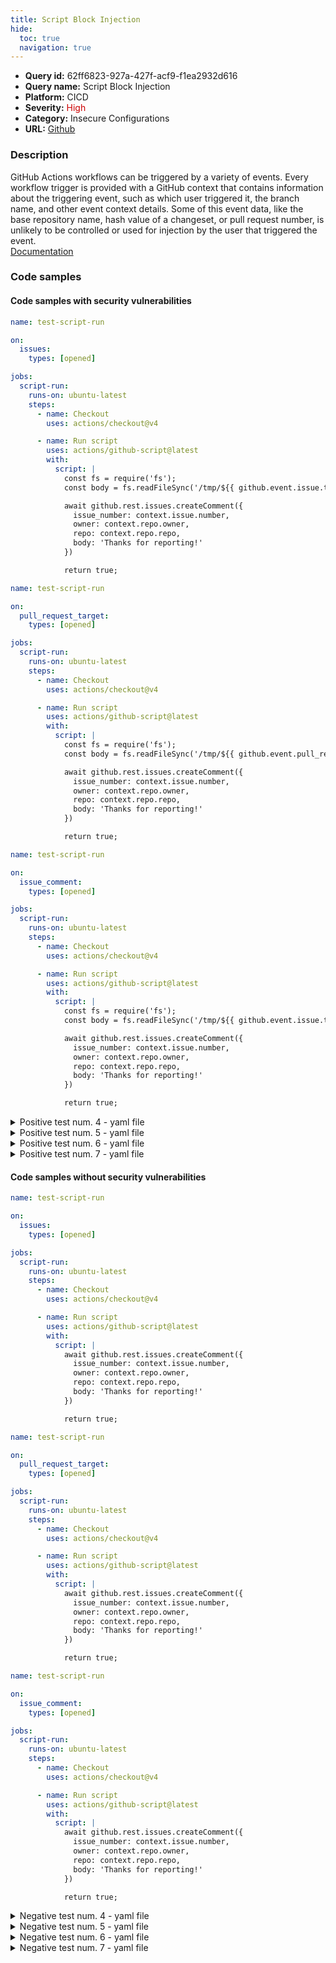 ```yaml
---
title: Script Block Injection
hide:
  toc: true
  navigation: true
---
```


<style>
  .highlight .hll {
    background-color: #ff171742;
  }
  .md-content {
    max-width: 1100px;
    margin: 0 auto;
  }
</style>

-   **Query id:** 62ff6823-927a-427f-acf9-f1ea2932d616
-   **Query name:** Script Block Injection
-   **Platform:** CICD
-   **Severity:** <span style="color:#C00">High</span>
-   **Category:** Insecure Configurations
-   **URL:** [Github](https://github.com/Checkmarx/kics/tree/master/assets/queries/cicd/github/script_block_injection)

### Description
GitHub Actions workflows can be triggered by a variety of events. Every workflow trigger is provided with a GitHub context that contains information about the triggering event, such as which user triggered it, the branch name, and other event context details. Some of this event data, like the base repository name, hash value of a changeset, or pull request number, is unlikely to be controlled or used for injection by the user that triggered the event.<br>
[Documentation](https://securitylab.github.com/research/github-actions-untrusted-input/)

### Code samples
#### Code samples with security vulnerabilities
```yaml title="Positive test num. 1 - yaml file" hl_lines="17"
name: test-script-run

on:
  issues:
    types: [opened]

jobs:
  script-run:
    runs-on: ubuntu-latest
    steps:
      - name: Checkout
        uses: actions/checkout@v4

      - name: Run script
        uses: actions/github-script@latest
        with:
          script: |
            const fs = require('fs');
            const body = fs.readFileSync('/tmp/${{ github.event.issue.title }}.txt', {encoding: 'utf8'});

            await github.rest.issues.createComment({
              issue_number: context.issue.number,
              owner: context.repo.owner,
              repo: context.repo.repo,
              body: 'Thanks for reporting!'
            })

            return true;

```
```yaml title="Positive test num. 2 - yaml file" hl_lines="17"
name: test-script-run

on:
  pull_request_target:
    types: [opened]

jobs:
  script-run:
    runs-on: ubuntu-latest
    steps:
      - name: Checkout
        uses: actions/checkout@v4

      - name: Run script
        uses: actions/github-script@latest
        with:
          script: |
            const fs = require('fs');
            const body = fs.readFileSync('/tmp/${{ github.event.pull_request.title }}.txt', {encoding: 'utf8'});

            await github.rest.issues.createComment({
              issue_number: context.issue.number,
              owner: context.repo.owner,
              repo: context.repo.repo,
              body: 'Thanks for reporting!'
            })

            return true;

```
```yaml title="Positive test num. 3 - yaml file" hl_lines="17"
name: test-script-run

on:
  issue_comment:
    types: [opened]

jobs:
  script-run:
    runs-on: ubuntu-latest
    steps:
      - name: Checkout
        uses: actions/checkout@v4

      - name: Run script
        uses: actions/github-script@latest
        with:
          script: |
            const fs = require('fs');
            const body = fs.readFileSync('/tmp/${{ github.event.issue.title }}.txt', {encoding: 'utf8'});

            await github.rest.issues.createComment({
              issue_number: context.issue.number,
              owner: context.repo.owner,
              repo: context.repo.repo,
              body: 'Thanks for reporting!'
            })

            return true;

```
<details><summary>Positive test num. 4 - yaml file</summary>

```yaml hl_lines="17"
name: test-script-run

on:
  discussion:
    types: [opened]

jobs:
  script-run:
    runs-on: ubuntu-latest
    steps:
      - name: Checkout
        uses: actions/checkout@v4

      - name: Run script
        uses: actions/github-script@latest
        with:
          script: |
            const fs = require('fs');
            const body = fs.readFileSync('/tmp/${{ github.event.discussion.title }}.txt', {encoding: 'utf8'});

            await github.rest.issues.createComment({
              issue_number: context.issue.number,
              owner: context.repo.owner,
              repo: context.repo.repo,
              body: 'Thanks for reporting!'
            })

            return true;

```
</details>
<details><summary>Positive test num. 5 - yaml file</summary>

```yaml hl_lines="17"
name: test-script-run

on:
  discussion_comment:
    types: [opened]

jobs:
  script-run:
    runs-on: ubuntu-latest
    steps:
      - name: Checkout
        uses: actions/checkout@v4

      - name: Run script
        uses: actions/github-script@latest
        with:
          script: |
            const fs = require('fs');
            const body = fs.readFileSync('/tmp/${{ github.event.discussion.title }}.txt', {encoding: 'utf8'});

            await github.rest.issues.createComment({
              issue_number: context.issue.number,
              owner: context.repo.owner,
              repo: context.repo.repo,
              body: 'Thanks for reporting!'
            })

            return true;

```
</details>
<details><summary>Positive test num. 6 - yaml file</summary>

```yaml hl_lines="17"
name: test-script-run

on:
  workflow_run:
    types: [opened]

jobs:
  script-run:
    runs-on: ubuntu-latest
    steps:
      - name: Checkout
        uses: actions/checkout@v4

      - name: Run script
        uses: actions/github-script@latest
        with:
          script: |
            const fs = require('fs');
            const body = fs.readFileSync('/tmp/${{ github.event.workflow.path }}.txt', {encoding: 'utf8'});

            await github.rest.issues.createComment({
              issue_number: context.issue.number,
              owner: context.repo.owner,
              repo: context.repo.repo,
              body: 'Thanks for reporting!'
            })

            return true;

```
</details>
<details><summary>Positive test num. 7 - yaml file</summary>

```yaml hl_lines="17"
name: test-script-run

on:
  author:
    types: [opened]

jobs:
  script-run:
    runs-on: ubuntu-latest
    steps:
      - name: Checkout
        uses: actions/checkout@v4

      - name: Run script
        uses: actions/github-script@latest
        with:
          script: |
            const fs = require('fs');
            const body = fs.readFileSync('/tmp/${{ github.event.authors.name }}.txt', {encoding: 'utf8'});

            await github.rest.issues.createComment({
              issue_number: context.issue.number,
              owner: context.repo.owner,
              repo: context.repo.repo,
              body: 'Thanks for reporting!'
            })

            return true;

```
</details>


#### Code samples without security vulnerabilities
```yaml title="Negative test num. 1 - yaml file"
name: test-script-run

on:
  issues:
    types: [opened]

jobs:
  script-run:
    runs-on: ubuntu-latest
    steps:
      - name: Checkout
        uses: actions/checkout@v4

      - name: Run script
        uses: actions/github-script@latest
        with:
          script: |
            await github.rest.issues.createComment({
              issue_number: context.issue.number,
              owner: context.repo.owner,
              repo: context.repo.repo,
              body: 'Thanks for reporting!'
            })

            return true;

```
```yaml title="Negative test num. 2 - yaml file"
name: test-script-run

on:
  pull_request_target:
    types: [opened]

jobs:
  script-run:
    runs-on: ubuntu-latest
    steps:
      - name: Checkout
        uses: actions/checkout@v4

      - name: Run script
        uses: actions/github-script@latest
        with:
          script: |
            await github.rest.issues.createComment({
              issue_number: context.issue.number,
              owner: context.repo.owner,
              repo: context.repo.repo,
              body: 'Thanks for reporting!'
            })

            return true;

```
```yaml title="Negative test num. 3 - yaml file"
name: test-script-run

on:
  issue_comment:
    types: [opened]

jobs:
  script-run:
    runs-on: ubuntu-latest
    steps:
      - name: Checkout
        uses: actions/checkout@v4

      - name: Run script
        uses: actions/github-script@latest
        with:
          script: |
            await github.rest.issues.createComment({
              issue_number: context.issue.number,
              owner: context.repo.owner,
              repo: context.repo.repo,
              body: 'Thanks for reporting!'
            })

            return true;

```
<details><summary>Negative test num. 4 - yaml file</summary>

```yaml
name: test-script-run

on:
  discussion:
    types: [opened]

jobs:
  script-run:
    runs-on: ubuntu-latest
    steps:
      - name: Checkout
        uses: actions/checkout@v4

      - name: Run script
        uses: actions/github-script@latest
        with:
          script: |
            await github.rest.issues.createComment({
              issue_number: context.issue.number,
              owner: context.repo.owner,
              repo: context.repo.repo,
              body: 'Thanks for reporting!'
            })

            return true;

```
</details>
<details><summary>Negative test num. 5 - yaml file</summary>

```yaml
name: test-script-run

on:
  discussion_comment:
    types: [opened]

jobs:
  script-run:
    runs-on: ubuntu-latest
    steps:
      - name: Checkout
        uses: actions/checkout@v4

      - name: Run script
        uses: actions/github-script@latest
        with:
          script: |
            await github.rest.issues.createComment({
              issue_number: context.issue.number,
              owner: context.repo.owner,
              repo: context.repo.repo,
              body: 'Thanks for reporting!'
            })

            return true;

```
</details>
<details><summary>Negative test num. 6 - yaml file</summary>

```yaml
name: test-script-run

on:
  workflow_run:
    types: [opened]

jobs:
  script-run:
    runs-on: ubuntu-latest
    steps:
      - name: Checkout
        uses: actions/checkout@v4

      - name: Run script
        uses: actions/github-script@latest
        with:
          script: |
            await github.rest.issues.createComment({
              issue_number: context.issue.number,
              owner: context.repo.owner,
              repo: context.repo.repo,
              body: 'Thanks for reporting!'
            })

            return true;

```
</details>
<details><summary>Negative test num. 7 - yaml file</summary>

```yaml
name: test-script-run

on:
  author:
    types: [opened]

jobs:
  script-run:
    runs-on: ubuntu-latest
    steps:
      - name: Checkout
        uses: actions/checkout@v4

      - name: Run script
        uses: actions/github-script@latest
        with:
          script: |
            await github.rest.issues.createComment({
              issue_number: context.issue.number,
              owner: context.repo.owner,
              repo: context.repo.repo,
              body: 'Thanks for reporting!'
            })

            return true;

```
</details>
